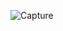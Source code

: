 ![Capture](https://user-images.githubusercontent.com/114738289/210602045-43c43857-90e3-40c9-99d8-7736745d0fe0.PNG)
